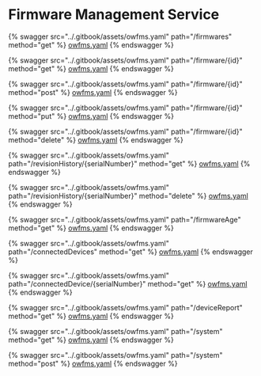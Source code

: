 # Firmware Management Service

{% swagger src="../.gitbook/assets/owfms.yaml" path="/firmwares" method="get" %}
[owfms.yaml](../.gitbook/assets/owfms.yaml)
{% endswagger %}

{% swagger src="../.gitbook/assets/owfms.yaml" path="/firmware/{id}" method="get" %}
[owfms.yaml](../.gitbook/assets/owfms.yaml)
{% endswagger %}

{% swagger src="../.gitbook/assets/owfms.yaml" path="/firmware/{id}" method="post" %}
[owfms.yaml](../.gitbook/assets/owfms.yaml)
{% endswagger %}

{% swagger src="../.gitbook/assets/owfms.yaml" path="/firmware/{id}" method="put" %}
[owfms.yaml](../.gitbook/assets/owfms.yaml)
{% endswagger %}

{% swagger src="../.gitbook/assets/owfms.yaml" path="/firmware/{id}" method="delete" %}
[owfms.yaml](../.gitbook/assets/owfms.yaml)
{% endswagger %}

{% swagger src="../.gitbook/assets/owfms.yaml" path="/revisionHistory/{serialNumber}" method="get" %}
[owfms.yaml](../.gitbook/assets/owfms.yaml)
{% endswagger %}

{% swagger src="../.gitbook/assets/owfms.yaml" path="/revisionHistory/{serialNumber}" method="delete" %}
[owfms.yaml](../.gitbook/assets/owfms.yaml)
{% endswagger %}

{% swagger src="../.gitbook/assets/owfms.yaml" path="/firmwareAge" method="get" %}
[owfms.yaml](../.gitbook/assets/owfms.yaml)
{% endswagger %}

{% swagger src="../.gitbook/assets/owfms.yaml" path="/connectedDevices" method="get" %}
[owfms.yaml](../.gitbook/assets/owfms.yaml)
{% endswagger %}

{% swagger src="../.gitbook/assets/owfms.yaml" path="/connectedDevice/{serialNumber}" method="get" %}
[owfms.yaml](../.gitbook/assets/owfms.yaml)
{% endswagger %}

{% swagger src="../.gitbook/assets/owfms.yaml" path="/deviceReport" method="get" %}
[owfms.yaml](../.gitbook/assets/owfms.yaml)
{% endswagger %}

{% swagger src="../.gitbook/assets/owfms.yaml" path="/system" method="get" %}
[owfms.yaml](../.gitbook/assets/owfms.yaml)
{% endswagger %}

{% swagger src="../.gitbook/assets/owfms.yaml" path="/system" method="post" %}
[owfms.yaml](../.gitbook/assets/owfms.yaml)
{% endswagger %}
